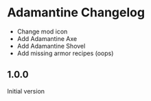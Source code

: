 # Adamantine Changelog

- Change mod icon
- Add Adamantine Axe
- Add Adamantine Shovel
- Add missing armor recipes (oops)

## 1.0.0

Initial version